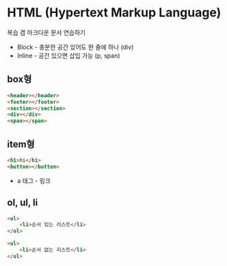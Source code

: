 # HTML (Hypertext Markup Language)

복습 겸 마크다운 문서 연습하기<br>


* Block - 충분한 공간 있어도 한 줄에 하나 (div)
* Inline - 공간 있으면 삽입 가능 (p, span)

## box형
```html
<header></header>
<footer></footer>
<section></section>
<div></div>
<span></span>
```
## item형
```html
<h1>hi</hi>
<button></button>
```
* a 태그 - 링크
## ol, ul, li
```html
<ol>
    <li>순서 있는 리스트</li>
</ol>

<ul>
    <li>순서 없는 리스트</li>
</ul>    
```
